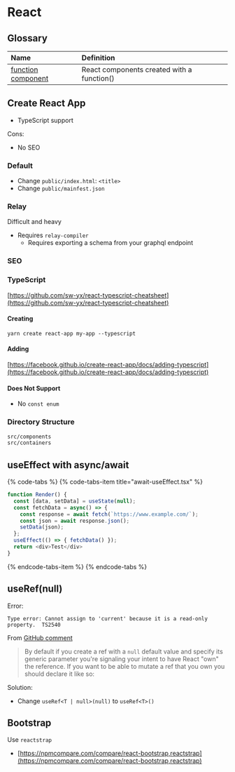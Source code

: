 # React

## Glossary

| Name | Definition |  |
| :--- | :--- | :--- |
| [function component](https://reactjs.org/docs/components-and-props.html#function-and-class-components) | React components created with a function\(\) |  |

## Create React App

* TypeScript support

Cons:

* No SEO

### Default

* Change `public/index.html`: `<title>`
* Change `public/mainfest.json`

### Relay

Difficult and heavy

* Requires `relay-compiler`
  * Requires exporting a schema from your graphql endpoint

### SEO

### TypeScript

[https://github.com/sw-yx/react-typescript-cheatsheet](https://github.com/sw-yx/react-typescript-cheatsheet)

#### Creating

```text
yarn create react-app my-app --typescript
```

#### Adding

[https://facebook.github.io/create-react-app/docs/adding-typescript](https://facebook.github.io/create-react-app/docs/adding-typescript)

#### Does Not Support

* No `const enum`

### Directory Structure

```bash
src/components
src/containers
```

## useEffect with async/await

{% code-tabs %}
{% code-tabs-item title="await-useEffect.tsx" %}
```typescript
function Render() {
  const [data, setData] = useState(null);
  const fetchData = async() => {
    const response = await fetch(`https://www.example.com/`);
    const json = await response.json();
    setData(json);
  };
  useEffect(() => { fetchData() });
  return <div>Test</div>
}
```
{% endcode-tabs-item %}
{% endcode-tabs %}

## useRef\(null\)

Error:

```text
Type error: Cannot assign to 'current' because it is a read-only property.  TS2540
```

From [GitHub comment](https://github.com/DefinitelyTyped/DefinitelyTyped/issues/31065#issuecomment-453841404)

> By default if you create a ref with a `null` default value and specify its generic parameter you're signaling your intent to have React "own" the reference. If you want to be able to mutate a ref that you own you should declare it like so:

Solution:

* Change `useRef<T | null>(null)` to `useRef<T>()`

## Bootstrap

Use `reactstrap`

* [https://npmcompare.com/compare/react-bootstrap,reactstrap](https://npmcompare.com/compare/react-bootstrap,reactstrap)



